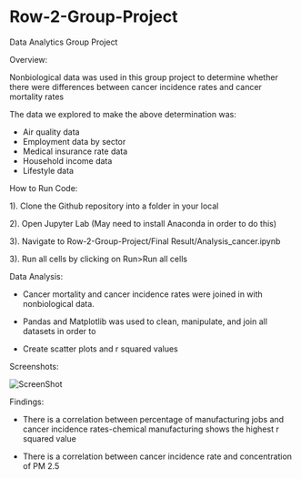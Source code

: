 # Row-2-Group-Project

Data Analytics Group Project

Overview:

Nonbiological data was used in this group project to determine whether there were differences between cancer incidence rates and cancer mortality rates

The data we explored to make the above determination was:

- Air quality data
- Employment data by sector
- Medical insurance rate data
- Household income data
- Lifestyle data

How to Run Code:

1). Clone the Github repository into a folder in your local

2). Open Jupyter Lab (May need to install Anaconda in order to do this)

3). Navigate to Row-2-Group-Project/Final Result/Analysis_cancer.ipynb

3). Run all cells by clicking on Run>Run all cells

Data Analysis:

- Cancer mortality and cancer incidence rates were joined in with nonbiological data.

- Pandas and Matplotlib was used to clean, manipulate, and join all datasets in order to

- Create scatter plots and r squared values

Screenshots:

![ScreenShot](Lifestyle_Correlation_Chart.png)

Findings:

- There is a correlation between percentage of manufacturing jobs and
  cancer incidence rates-chemical manufacturing shows the highest r squared value

- There is a correlation between cancer incidence rate and concentration of PM 2.5


